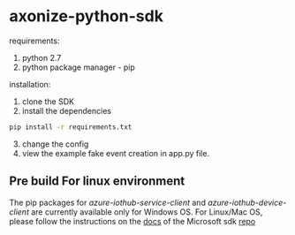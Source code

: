 # axonize-python-sdk

requirements:
1. python 2.7
2. python package manager - pip


installation:
1. clone the SDK
2. install the dependencies 
  ```sh
  pip install -r requirements.txt
  ```
3. change the config
4. view the example fake event creation in app.py file.




## Pre build For linux environment
The pip packages for *azure-iothub-service-client* and *azure-iothub-device-client* are currently available only for Windows OS. For Linux/Mac OS, please follow the instructions on the [docs](https://github.com/Azure/azure-iot-sdk-python/blob/master/doc/python-devbox-setup.md) of the Microsoft sdk [repo](https://github.com/Azure/azure-iot-sdk-python) 